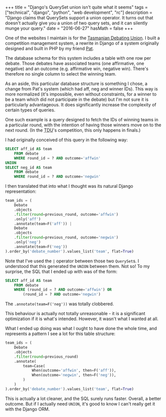 +++
title = "Django's QuerySet union isn't quite what it seems"
tags = ["technical", "django", "python", "web development", "rc"]
description = "Django claims that QuerySets support a union operator. It turns out that doesn't actually give you a union of two query sets, and it can silently munge your query."
date = "2016-06-27"
hasMath = false
+++

One of the websites I maintain is for the [Tasmanian Debating Union](https://tdu.org.au/). I built a competition management system, a rewrite in Django of a system originally designed and built in PHP by my friend [Pat](http://www.publicself.com.au/).

The database schema for this system includes a table with one row per debate. Those debates have associated teams (one affirmative, one negative) and an outcome (e.g. affirmative win, negative win). There's therefore no single column to select the winning team.

As an aside, this particular database structure is something I chose, a change from Pat's system (which had aff, neg and winner IDs). This way is more normalized (it's impossible, even without constraints, for a winner to be a team which did not participate in the debate) but I'm not sure it is particularly advantageous. It does significantly increase the complexity of certain types of queries.

One such example is a query designed to fetch the IDs of winning teams in a particular round, with the intention of having those winners move on to the next round. (In the <abbr title="Tasmanian Debating Union">TDU</abbr>'s competition, this only happens in finals.)

I had originally conceived of this query in the following way:

```SQL
SELECT aff_id AS team
    FROM debate
    WHERE round_id = ? AND outcome='affwin'
UNION
SELECT neg_id AS team
    FROM debate
    WHERE round_id = ? AND outcome='negwin'
```

I then translated that into what I thought was its natural Django representation:

```Python
team_ids = (
    Debate
    .objects
    .filter(round=previous_round, outcome='affwin')
    .only('aff')
    .annotate(team=F('aff')) |
    Debate
    .objects
    .filter(round=previous_round, outcome='negwin')
    .only('neg')
    .annotate(team=F('neg'))
).order_by('debate_number').values_list('team', flat=True)
```

Note that I've used the `|` operator between those two `QuerySet`s. I understood that this generated the `UNION` between them. Not so! To my surprise, the SQL that I ended up with was of the form:

```SQL
SELECT aff_id AS team
    FROM debate
    WHERE (round_id = ? AND outcome='affwin') OR
        (round_id = ? AND outcome='negwin')
```

The `.annotate(team=F('neg'))` was totally clobbered.

This behaviour is actually not totally unreasonable - it is a significant optimization if it is what's intended. However, it wasn't what I wanted at all.

What I ended up doing was what I ought to have done the whole time, and represents a pattern I see a lot for this table structure:

```Python
team_ids = (
    Debate
    .objects
    .filter(round=previous_round)
    .annotate(
        team=Case(
            When(outcome='affwin', then=F('aff')),
            When(outcome='negwin', then=F('neg')),
        )
    )
).order_by('debate_number').values_list('team', flat=True)
```

This is actually a lot cleaner, and the SQL surely runs faster. Overall, a better outcome. But if I actually need `UNION`, it's good to know I can't really get it with the Django ORM.
